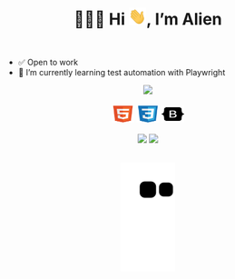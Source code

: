 <h1 align="center">👩🏻‍💻 Hi <img height="30px" src="./assets/hi.gif">, I’m Alien</h1> 

<br>

- ✅ Open to work
- 🌱 I’m currently learning test automation with Playwright


<div align="center">
  <img height="180em" src="https://github-readme-stats.vercel.app/api/top-langs/?username=Alienowy&layout=compact&langs_count=16&theme=dracula"/>
</div>

 <br>
 
 <div align="center">
<img  alt="Alienowy-HTML" height="30" width="40" src="https://raw.githubusercontent.com/devicons/devicon/master/icons/html5/html5-original.svg">
<img  alt="Alienowy-CSS" height="30" width="40" src="https://raw.githubusercontent.com/devicons/devicon/master/icons/css3/css3-original.svg">
<img  alt="Alienowy-Bootstrap" height="30" width="40"  src="https://raw.githubusercontent.com/devicons/devicon/master/icons/bootstrap/bootstrap-plain.svg">
</div>

<br>

<div align="center"> 
  <a href="https://www.linkedin.com/in/adrian-w%C4%85%C5%9B/" target="_blank"><img src="https://img.shields.io/badge/-LinkedIn-%230077B5?style=for-the-badge&logo=linkedin&logoColor=white" target="_blank"></a> 
  <a href = "mailto: alienadrianwas@gmail.com"><img src="https://img.shields.io/badge/-Gmail-%23333?style=for-the-badge&logo=gmail&logoColor=white" target="_blank"></a>
  </div>

<br>

<div align="center"> 
 
  ![Snake animation](https://github.com/Alienowy/Alienowy/blob/output/github-contribution-grid-snake.svg)
 
</div>
